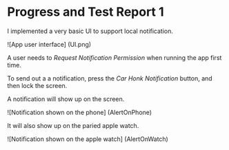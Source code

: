 # Progress and Test Report 1

I implemented a very basic UI to support local notification.

![App user interface] (UI.png)

A user needs to *Request Notification Permission* when running the app first time.

To send out a a notification, press the *Car Honk Notification* button, and then lock the screen.

A notification will show up on the screen.

![Notification shown on the phone] (AlertOnPhone)

It will also show up on the paried apple watch.

![Notification shown on the apple watch] (AlertOnWatch)
